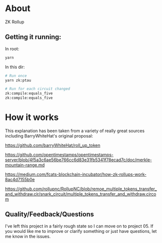 # About

ZK Rollup


## Getting it running:

In root:

```bash
yarn
```

In this dir:

```bash
# Run once
yarn zk:ptau

# Run for each circuit changed
zk:compile:equals_five
zk:compile:equals_five

```

# How it works

This explanation has been taken from a variety of really great sources including BarryWhiteHat's original proposal:

https://github.com/barryWhiteHat/roll_up_token

https://github.com/opentimestamps/opentimestamps-server/blob/4f5a3c6ae56be766cc6d83e31fb5341f78ecad7c/doc/merkle-mountain-range.md

https://medium.com/fcats-blockchain-incubator/how-zk-rollups-work-8ac4d7155b0e

https://github.com/rollupnc/RollupNC/blob/remoe_multiple_tokens_transfer_and_withdraw.cir/snark_circuit/multiple_tokens_transfer_and_withdraw.circom



## Quality/Feedback/Questions

I've left this project in a fairly rough state so I can move on to project 05. If you would like me to improve or clarify something or just have questions, let me know in the issues.